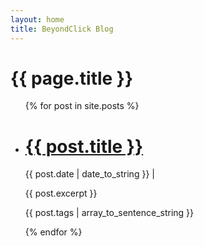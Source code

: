 ```yaml
---
layout: home
title: BeyondClick Blog
---
```

<h1>{{ page.title }}</h1>

<ul class="posts">
  {% for post in site.posts %}
    <li class="post" itemscope itemtype="http://schema.org/Article">
      <h1 itemprop="name"><a href="{{ post.url }}" class="anchor">{{ post.title }}</a></h1>
      <p>
        <span itemprop="datePublished" content="{{ post.date | date: "%Y-%m-%d"}}">{{ post.date | date_to_string }}</span> |
        <a href="{{ site.url }}{{ post.url }}#disqus_thread"></a>
      </p>
      <p itemprop="headline">
        {{ post.excerpt }}
      </p>
      <p class="tags" itemprop="keywords">
        {{ post.tags | array_to_sentence_string }}
      </p>
    </li>
  {% endfor %}
</ul>

<script id="dsq-count-scr" src="//{{ site.disqus.short_name }}.disqus.com/count.js" async></script>
